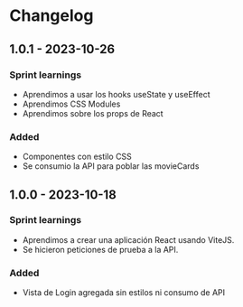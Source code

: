 # Changelog

## 1.0.1 - 2023-10-26

### Sprint learnings

- Aprendimos a usar los hooks useState y useEffect
- Aprendimos CSS Modules
- Aprendimos sobre los props de React

### Added

- Componentes con estilo CSS
- Se consumio la API para poblar las movieCards

## 1.0.0 - 2023-10-18

### Sprint learnings

- Aprendimos a crear una aplicación React usando ViteJS.
- Se hicieron peticiones de prueba a la API.

### Added

- Vista de Login agregada sin estilos ni consumo de API